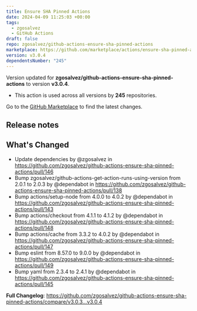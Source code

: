 ```yaml
---
title: Ensure SHA Pinned Actions
date: 2024-04-09 11:25:03 +00:00
tags:
  - zgosalvez
  - GitHub Actions
draft: false
repo: zgosalvez/github-actions-ensure-sha-pinned-actions
marketplace: https://github.com/marketplace/actions/ensure-sha-pinned-actions
version: v3.0.4
dependentsNumber: "245"
---
```



Version updated for **zgosalvez/github-actions-ensure-sha-pinned-actions** to version **v3.0.4**.
- This action is used across all versions by **245** repositories.

Go to the [GitHub Marketplace](https://github.com/marketplace/actions/ensure-sha-pinned-actions) to find the latest changes.

## Release notes

## What's Changed
* Update dependencies by @zgosalvez in https://github.com/zgosalvez/github-actions-ensure-sha-pinned-actions/pull/146
* Bump zgosalvez/github-actions-get-action-runs-using-version from 2.0.1 to 2.0.3 by @dependabot in https://github.com/zgosalvez/github-actions-ensure-sha-pinned-actions/pull/138
* Bump actions/setup-node from 4.0.0 to 4.0.2 by @dependabot in https://github.com/zgosalvez/github-actions-ensure-sha-pinned-actions/pull/143
* Bump actions/checkout from 4.1.1 to 4.1.2 by @dependabot in https://github.com/zgosalvez/github-actions-ensure-sha-pinned-actions/pull/148
* Bump actions/cache from 3.3.2 to 4.0.2 by @dependabot in https://github.com/zgosalvez/github-actions-ensure-sha-pinned-actions/pull/147
* Bump eslint from 8.57.0 to 9.0.0 by @dependabot in https://github.com/zgosalvez/github-actions-ensure-sha-pinned-actions/pull/149
* Bump yaml from 2.3.4 to 2.4.1 by @dependabot in https://github.com/zgosalvez/github-actions-ensure-sha-pinned-actions/pull/145


**Full Changelog**: https://github.com/zgosalvez/github-actions-ensure-sha-pinned-actions/compare/v3.0.3...v3.0.4
